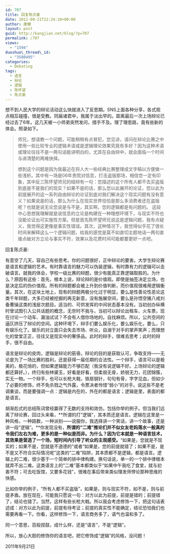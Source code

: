 ```yaml
---
id: 707
title: 回复陈贞豪
date: 2011-09-21T22:24:10+00:00
author: 康健
layout: post
guid: http://kangjian.net/blog/?p=707
permalink: /707
views:
  - "1594"
duoshuo\_thread\_id:
  - "3580495"
categories:
  - Debating
tags:
  - 语言
  - 辩论
  - 逻辑
  - 陈怀望
  - 陈贞豪
---
```

想不到人民大学的辩论活动这么快就进入了反思期。SNS上面各种分享，各式观点相互碰撞，很是受教。同届诸君中，我属于淡出早的。距离最后一次上场辩论已经过去了6年。这几天被一小师弟突然发问，措手不及。理了理思路，竟有些新的体会。照录如下。

> 师兄，想请教一个问题，可能稍稍有点冒犯，您见谅，请问在辩论比赛之中使用一些比较专业的逻辑术语或是逻辑理论效果究竟有多好？因为这种术语或理论往往不是一两句话能讲明白的，尤其在自由辩中，就会面临一个时间与讲清楚的两难抉择。
> 
> 想到这个问题是因为我最近在将人大一些经典比赛整理成文字稿以方便做一些浅析。其中有一场是06年贵院对信息，打击盗版那场，相信您一定有印象，其中反三陈怀望师兄的结辩有一句：您描述的这个所有人都不去买盗版到底是不是我们的现实？如果不是的话，那么您以此展开的论证，您以此为前提展开的这一系列自由辩论的论证到底对我们解决这个现实问题有没有意义？如果说是的话，那么为什么在现实世界恰恰是那么多消费者还在盗版呢？也就是说无论您说是与不是，其实啊，您的逻辑都是有问题的。 这段中心思想我理解就是说信息的立论是构建在一种理想环境下，与现实不符也没能论证出可实施性方案。但是首先陈怀望师兄说这是逻辑问题，我有点疑义，我觉得这更像是事实性错误。其次，这种情况下，我觉得似乎花了很长时间来解释这么一个逻辑问题，给我的感觉是莫不如直切主题地话一两句直接点破对方立论与事实不符，效果以及花费时间可能都要更好一点吧。

回复陈贞豪: 

有意空了几天，容自己有些思考。你的问题很好，正中辩论的要害。大学生辩论赛是语言和逻辑的艺术。有时靠语言的魅力可以伪装逻辑，有时靠有力的逻辑可以击破语言。就我的体会，学校一级比赛的辩题，很少有能真正靠逻辑取胜的。为什么？原因有这些：首先，根本上说，辩论辩的是价值观。即使是抽签决定立场，也是决定后的伪价值观。所有的辩题都会被上升到价值判断，而价值观很难用逻辑衡量。其次，在这块土地上，现有的辩题两极分化过于明显，要么是性善论性恶论这类千年辩题，大多已经被挖掘的再无新意，没有施展空间，要么是孙悟空猪八戒刘备曹操这类的浅层次题目。适当的、可供发挥的中间状态基本没有。当初创办纵横时曾试图引入公共话题的概念，无奈时不我与，当初可以辩论出租车、火车票，现在讨论一个动车、漏油试试？不会有人借你场地的。自找麻烦。所以，公共空间的逼仄挤压了辩论的空间。这种环境下，辩手们要么娱乐化，要么娱乐化，要么，只有娱乐化了。娱乐的对立面只会失去市场、听众，自溺于对手的掌声笑声；而理想化的堂堂正正，往往又是现实中的奢侈品。此时的辩手，很难去思考；此时的辩手，很不自由。

语言是辩论的皮肉，逻辑是辩论的筋骨。辩论的目的是获取认可，争取支持——无论是为了一场比赛的胜利，还是获得一届任期的合法性。一个辩手，语言可以是极美的，极花俏的，但如果逻辑能力不够匹配（我没有说逻辑不好。上场辩论的逻辑都还算好。），终归有些林黛玉，好看是好看，但柔弱无骨，娇弱无力，花团锦簇，实无一物。一个辩手，也可以长枪大戟，铁扇钢针，句句有骨，字字见血，但如少了必要的修饰，终不免杀戮之气外露，令票决者怜惜“弱小”的对手。说这些不是老调重谈，而是要强调一点：逻辑是内在的，外在的都是语言；逻辑是里，表面的都是语言。

胡渐彪式的总结陈词曾经赢得了无数的支持和效仿。包括你举的例子。但当我们远离了辩论赛，回过头来看，**所谓的打“逻辑”，其本质还是语言。逻辑在这里是一种风格，一种路数，一种派别——说服你，我选择讲一个笑话，讲一个故事，还是讲一段“逻辑”。**你发现没有，**所谓的“二难”推论们并不似女友老妈落水一般真的令我们左右为难，更多的是一种似是而非。为什么？因为它本就是一种语言技术，其效果是营造了一个场，短时间内引导了听众的主观感受。**“如果是，您就是不现实的；如果不是，您就是不道德的”或者“如果是，您的前提就错了；如果不是，是不是又不符合实际情况呢”这类的“二难”陷阱，其本质都不是逻辑，都是语言。逻辑上的二难，很少基于一个简单的排中律构建。换句话说，单一的一个排中律根本就弄不出二难。这类语言上的“二难”基本都类似于“如果中午我吃了食堂，就与初衷不符；可去吃饭馆，又要多花钱”，很难在事后带来类似理发师悖论那种思维的快感。

比如你举的例子，“所有人都不买盗版”，如果是，则与现实不符，如不是，则与前提矛盾。放在现在，可能我只愿说一句：对方以此为前提，前提是错的；前提错了，结论也错了。当然，这样有些长枪大戟。所以我会考虑修饰一下，把这句话表述成：对方以此为前提，前提有待考证；前提的真实性不能确定，结论恐怕我们也需要再看一下。你看，这样修饰一下，语言商务多了，语气也温和多了。

同一个意思，百般捏鼓，成什么样，还是“语言”，不是“逻辑”。

所以，放心大胆的修饰你的语言吧，把它修饰成“逻辑”的风格，没问题！

2011年9月21日